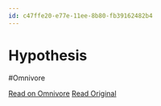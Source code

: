 ```yaml
---
id: c47ffe20-e77e-11ee-8b80-fb39162482b4
---
```


# Hypothesis
#Omnivore

[Read on Omnivore](https://omnivore.app/me/hypothesis-18e60fd910e)
[Read Original](https://hypothes.is/a/rDSsnOd2Ee6FbvP9zQ-2tA)

